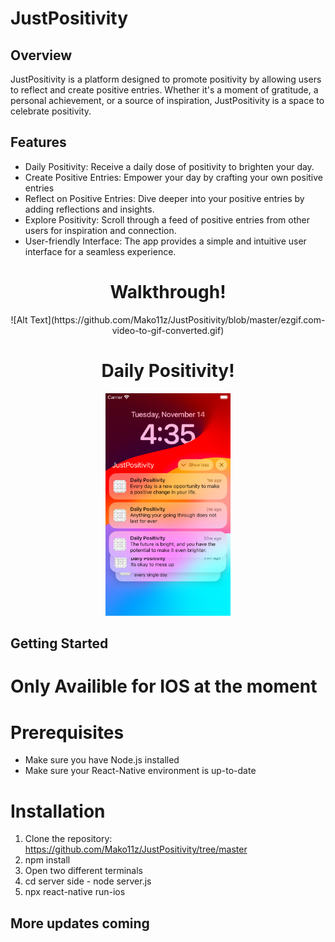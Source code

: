 # JustPositivity

## Overview

  JustPositivity is a platform designed to promote positivity by allowing users to reflect and create positive entries. Whether it's a moment of gratitude, a personal achievement, or a source of inspiration, JustPositivity is a space to celebrate positivity.

## Features

- Daily Positivity: Receive a daily dose of positivity to brighten your day.
- Create Positive Entries: Empower your day by crafting your own positive entries
- Reflect on Positive Entries: Dive deeper into your positive entries by adding reflections and insights.
- Explore Positivity: Scroll through a feed of positive entries from other users for inspiration and connection.
- User-friendly Interface: The app provides a simple and intuitive user interface for a seamless experience.


<div align="center">
  <h1>Walkthrough!</h1>
  ![Alt Text](https://github.com/Mako11z/JustPositivity/blob/master/ezgif.com-video-to-gif-converted.gif)

</div>

<div align="center">
  <h1>Daily Positivity!</h1>
  <img src=Images/Notifications.png style="width: 200px; height: auto;">
</div>




## Getting Started

# Only Availible for IOS at the moment

# Prerequisites

- Make sure you have Node.js installed
- Make sure your React-Native environment is up-to-date

# Installation

1. Clone the repository: https://github.com/Mako11z/JustPositivity/tree/master
2. npm install
3. Open two different terminals
4. cd server side - node server.js
5. npx react-native run-ios

## More updates coming
